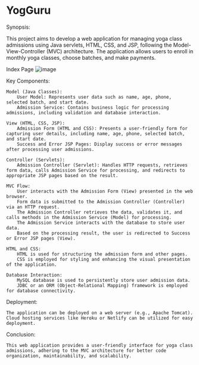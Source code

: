 # YogGuru
Synopsis:

This project aims to develop a web application for managing yoga class admissions using Java servlets, HTML, CSS, and JSP, following the Model-View-Controller (MVC) architecture. The application allows users to enroll in monthly yoga classes, choose batches, and make payments.

Index Page
![image](https://github.com/sanskar1258/YogGuru/assets/154342944/8fbeab15-a53a-4e1a-8082-b12be3b148f5)


Key Components:

    Model (Java Classes):
        User Model: Represents user data such as name, age, phone, selected batch, and start date.
        Admission Service: Contains business logic for processing admissions, including validation and database interaction.

    View (HTML, CSS, JSP):
        Admission Form (HTML and CSS): Presents a user-friendly form for capturing user details, including name, age, phone, selected batch, and start date.
        Success and Error JSP Pages: Display success or error messages after processing user admissions.

    Controller (Servlets):
        Admission Controller (Servlet): Handles HTTP requests, retrieves form data, calls Admission Service for processing, and redirects to appropriate JSP pages based on the result.

    MVC Flow:
        User interacts with the Admission Form (View) presented in the web browser.
        Form data is submitted to the Admission Controller (Controller) via an HTTP request.
        The Admission Controller retrieves the data, validates it, and calls methods in the Admission Service (Model) for processing.
        The Admission Service interacts with the database to store user data.
        Based on the processing result, the user is redirected to Success or Error JSP pages (View).

    HTML and CSS:
        HTML is used for structuring the admission form and other pages.
        CSS is employed for styling and enhancing the visual presentation of the application.

    Database Interaction:
        MySQL database is used to persistently store user admission data.
        JDBC or an ORM (Object-Relational Mapping) framework is employed for database connectivity.

Deployment:

    The application can be deployed on a web server (e.g., Apache Tomcat).
    Cloud hosting services like Heroku or Netlify can be utilized for easy deployment.

Conclusion:

    This web application provides a user-friendly interface for yoga class admissions, adhering to the MVC architecture for better code organization, maintainability, and scalability.
